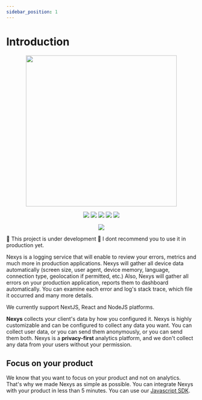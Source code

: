 ```yaml
---
sidebar_position: 1
---
```


# Introduction

<p align="center">
  <img src="https://imgur.com/DxcGlDs.png" width="400" />
</p>
<p align="center">
  <span>
    <img src="https://img.shields.io/badge/TypeScript-007ACC?style=for-the-badge&logo=typescript&logoColor=white" />
    <img src="https://img.shields.io/badge/React-20232A?style=for-the-badge&logo=react&logoColor=61DAFB" />
    <img src="https://img.shields.io/badge/next.js-000000?style=for-the-badge&logo=nextdotjs&logoColor=white" />
    <img src="https://img.shields.io/badge/Node.js-339933?style=for-the-badge&logo=nodedotjs&logoColor=white" />
    <img src="https://img.shields.io/badge/License-Apache_2.0-blue.svg" />
  </span>
</p>

<p align="center">
  <a href="https://www.npmjs.com/package/nexys">
    <img src="https://nodei.co/npm/nexys.png?downloads=true" align="center" />
  </a>
</p>

🚧 This project is under development 🚧
I dont recommend you to use it in production yet.

Nexys is a logging service that will enable to review your errors, metrics and much more in production applications.
Nexys will gather all device data automatically (screen size, user agent, device memory, language, connection type, geolocation if permitted, etc.)
Also, Nexys will gather all errors on your production application, reports them to dashboard automatically.
You can examine each error and log's stack trace, which file it occurred and many more details.

We currently support NextJS, React and NodeJS platforms.

**Nexys** collects your client's data by how you configured it. Nexys is highly customizable and can be configured to collect any data you want. You can collect user data, or you can send them anonymously, or you can send them both. Nexys is a **privacy-first** analytics platform, and we don't collect any data from your users without your permission.

## Focus on your product

We know that you want to focus on your product and not on analytics. That's why we made Nexys as simple as possible. You can integrate Nexys with your product in less than 5 minutes. You can use our [Javascript SDK](/docs/installation).